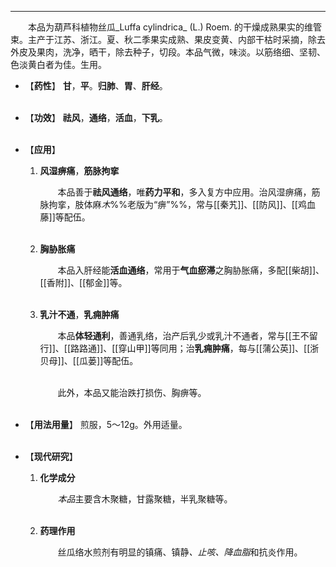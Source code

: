 ---
&emsp;&emsp;本品为葫芦科植物丝瓜_Luffa cylindrica_ (L.) Roem. 的干燥成熟果实的维管束。主产于江苏、浙江。夏、秋二季果实成熟、果皮变黄、内部干枯时采摘，除去外皮及果肉，洗净，晒干，除去种子，切段。本品气微，味淡。以筋络细、坚韧、色淡黄白者为佳。生用。

- 【**药性**】
	**甘**，**平**。**归肺**、**胃**、**肝经**。<br></br>

- 【**功效**】
	**祛风**，**通络**，**活血**，**下乳**。<br></br>

- 【**应用**】
	1. **风湿痹痛**，**筋脉拘挛**
		
		&emsp;&emsp;本品善于**祛风通络**，唯**药力平和**，多入复方中应用。治风湿痹痛，筋脉拘挛，肢体麻<dfn>木</dfn>%%老版为“痹”%%，常与[[秦艽]]、[[防风]]、[[鸡血藤]]等配伍。<br></br>
	
	2. **胸胁胀痛**
		
		&emsp;&emsp;本品入肝经能**活血通络**，常用于**气血瘀滞**之胸胁胀痛，多配[[柴胡]]、[[香附]]、[[郁金]]等。<br></br>
	
	3. **乳汁不通**，**乳痈肿痛**
		
		&emsp;&emsp;本品**体轻通利**，善通乳络，治产后乳少或乳汁不通者，常与[[王不留行]]、[[路路通]]、[[穿山甲]]等同用；治**乳痈肿痛**，每与[[蒲公英]]、[[浙贝母]]、[[瓜蒌]]等配伍。<br></br>

		&emsp;&emsp;此外，本品又能治跌打损伤、胸痹等。<br></br>

- 【**用法用量**】
	煎服，5～12g。外用适量。<br></br>

- 【**现代研究**】
	1. **化学成分**
		
		&emsp;&emsp;<dfn>本品</dfn>主要含木聚糖，甘露聚糖，半乳聚糖等。<br></br>
	
	2. **药理作用**
		
		&emsp;&emsp;丝瓜络水煎剂有明显的镇痛、镇静<dfn>、止咳、降血脂</dfn>和抗炎作用。